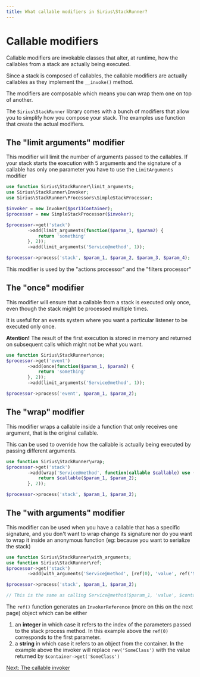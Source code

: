 ```yaml
---
title: What callable modifiers in Sirius\StackRunner?
---
```


# Callable modifiers

Callable modifiers are invokable classes that alter, at runtime, how the callables from a stack are actually being executed. 

Since a stack is composed of callables, the callable modifiers are actually callables as they implement the `__invoke()` method.

The modifiers are composable which means you can wrap them one on top of another.

The `Sirius\StackRunner` library comes with a bunch of modifiers that allow you to simplify how you compose your stack. The examples use function that create the actual modifiers.

## The "limit arguments" modifier

This modifier will limit the number of arguments passed to the callables. If your stack starts the execution with 5 arguments and the signature of a callable has only one parameter you have to use the `LimitArguments` modifier

```php
use function Sirius\StackRunner\limit_arguments;
use Sirius\StackRunner\Invoker;
use Sirius\StackRunner\Processors\SimpleStackProcessor;

$invoker = new Invoker($psr11Container);
$processor = new SimpleStackProcessor($invoker);

$processor->get('stack')
        ->add(limit_arguments(function($param_1, $param2) {
            return 'something'
        }, 2));
        ->add(limit_arguments('Service@method', 1));

$processor->process('stack', $param_1, $param_2, $param_3, $param_4);
```

This modifier is used by the "actions processor" and the "filters processor"

## The "once" modifier

This modifier will ensure that a callable from a stack is executed only once, even though the stack might be processed multiple times.

It is useful for an events system where you want a particular listener to be executed only once. 

**Atention!** The result of the first execution is stored in memory and returned on subsequent calls which might not be what you want.

```php
use function Sirius\StackRunner\once;
$processor->get('event')
        ->add(once(function($param_1, $param2) {
            return 'something'
        }, 2));
        ->add(limit_arguments('Service@method', 1));

$processor->process('event', $param_1, $param_2);
```

## The "wrap" modifier

This modifier wraps a callable inside a function that only receives one argument, that is the original callable.

This can be used to override how the callable is actually being executed by passing different arguments.

```php
use function Sirius\StackRunner\wrap;
$processor->get('stack')
        ->add(wrap('Service@method', function(callable $callable) use ($param_1, $param_2) {
            return $callable($param_1, $param_2);
        }, 2));

$processor->process('stack', $param_1, $param_2);
```

## The "with arguments" modifier

This modifier can be used when you have a callable that has a specific signature, and you don't want to wrap change its signature nor do you want to wrap it inside an anonymous function (eg: because you want to serialize the stack)

```php
use function Sirius\StackRunner\with_arguments;
use function Sirius\StackRunner\ref;
$processor->get('stack')
        ->add(with_arguments('Service@method', [ref(0), 'value', ref('SomeClass'), ref(1)]);

$processor->process('stack', $param_1, $param_2);

// This is the same as calling Service@method($param_1, 'value', $container->get('SomeClass'), $param_2)
```

The `ref()` function generates an `InvokerReference` (more on this on the next page) object which can be either
1. an **integer** in which case it refers to the index of the parameters passed to the stack process method. In this example above the `ref(0)` corresponds to the first parameter.
2. a **string** in which case it refers to an object from the container. In the example above the invoker will replace `rev('SomeClass')` with the value returned by `$container->get('SomeClass')`

[Next: The callable invoker](4_the_invoker.md)
